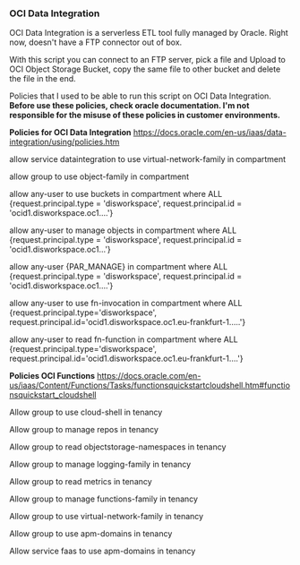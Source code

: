 ### OCI Data Integration

OCI Data Integration is a serverless ETL tool fully managed by Oracle. Right now, doesn't have a FTP connector out of box.

With this script you can connect to an FTP server, pick a file and Upload to OCI Object Storage Bucket, copy the same file to other bucket and delete the file in the end.

Policies that I used to be able to run this script on OCI Data Integration. **Before use these policies, check oracle documentation. I'm not responsible for the misuse of these policies in customer environments.**

**Policies for OCI Data Integration**
https://docs.oracle.com/en-us/iaas/data-integration/using/policies.htm

allow service dataintegration to use virtual-network-family in compartment <compartment>

allow group <group> to use object-family in compartment <compartment>

allow any-user to use buckets in compartment <compartment> where ALL {request.principal.type = 'disworkspace', request.principal.id = 'ocid1.disworkspace.oc1....'}

allow any-user to manage objects in compartment <compartment> where ALL {request.principal.type = 'disworkspace', request.principal.id = 'ocid1.disworkspace.oc1...'}

allow any-user {PAR_MANAGE} in compartment <compartment> where ALL {request.principal.type = 'disworkspace', request.principal.id = 'ocid1.disworkspace.oc1....'}


allow any-user to use fn-invocation in compartment <compartment> where ALL {request.principal.type='disworkspace', request.principal.id='ocid1.disworkspace.oc1.eu-frankfurt-1…..'}

allow any-user to read fn-function in compartment <compartment>where ALL {request.principal.type='disworkspace', request.principal.id='ocid1.disworkspace.oc1.eu-frankfurt-1….'}


**Policies OCI Functions**
https://docs.oracle.com/en-us/iaas/Content/Functions/Tasks/functionsquickstartcloudshell.htm#functionsquickstart_cloudshell


Allow group <group-name> to use cloud-shell in tenancy

Allow group <group-name> to manage repos in tenancy

Allow group <group-name> to read objectstorage-namespaces in tenancy

Allow group <group-name> to manage logging-family in tenancy

Allow group <group-name> to read metrics in tenancy

Allow group <group-name> to manage functions-family in tenancy

Allow group <group-name> to use virtual-network-family in tenancy

Allow group <group-name> to use apm-domains in tenancy

Allow service faas to use apm-domains in tenancy

